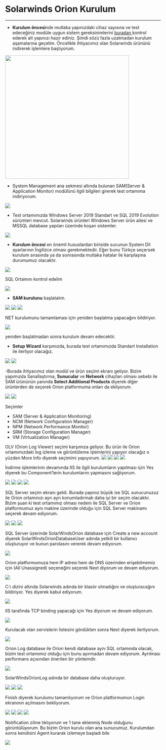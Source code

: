 # Solarwinds Orion Kurulum
---
- **Kurulum öncesi**nde mutlaka yapınızdaki cihaz sayısına ve test edeceğiniz modüle uygun sistem gereksinimlerini <a href ="https://documentation.solarwinds.com/en/success_center/orionplatform/content/core-orion-requirements-sw1916.htm">buradan </a> kontrol ederek alt yapınızı hazır ediniz.
Şimdi sözü fazla uzatmadan kurulum aşamalarına geçelim. Öncelikle ihtiyacımız olan Solarwinds ürününü indirerek işlemlere başlıyorum.

<img src ="/assets/SW01.jpg" height="400" width="auto">

- System Management ana sekmesi altında bulunan SAM(Server & Application Monitor) modülünü ilgili bilgileri girerek test ortamıma indiriyorum.

<img src ="/assets/SW02.jpg">

- Test ortamımızda Windows Server 2019 Standart ve SQL 2019 Evolution sürümleri mevcut. Solarwinds ürünleri Windows Server ürün ailesi ve MSSQL database yapıları üzerinde koşan sistemler.

<img src ="/assets/SW03.jpg">

- **Kurulum öncesi** en önemli hususlardan biriside sucunun System Dil ayarlarının İngilizce olması gerekmektedir. Eğer bunu Türkçe seçersek kurulum sırasında ya da sonrasında mutlaka hatalar ile karşılaşma durumumuz olacaktır.

<img src ="/assets/SW05.jpg">

SQL Ortamını kontrol edelim 

<img src ="/assets/SW06.jpg">

- **SAM kurulunu** başlatalım.
 <img src ="/assets/SW07.jpg">

<img src ="/assets/SW08.jpg">
<img src ="/assets/SW10.jpg">

NET kurulumunu tamamlaması için yeniden başlatma yapacağını bildiriyor.

<img src ="/assets/SW11.jpg">

yeniden başlatmadan sonra kurulum devam edecektir. 

- **Setup Wizard** karşımızda, burada test ortamımızda Standart Installation ile ilerliyor olacağız.

<img src ="/assets/SW13.jpg">
<img src ="/assets/SW14.jpg">

-Burada ihtiyacımız olan modül ve ürün seçimi ekranı geliyor. Bizim yapımızda Sanallaştırma, **Sunucular** ve **Network** cihazları olması sebebi ile SAM ürününün yanında **Select Additional Products** diyerek diğer ürünlerden de seçerek Orion platformuma onları da ekliyorum.

<img src ="/assets/SW15.jpg">
<img src ="/assets/SW16.jpg">

Seçimler
- SAM (Server & Application Monitoring)
- NCM (Network Configuration Manager)
- NPM (Network Performance Monitor)
- SRM (Storage Configuration Manager)
- VM (Virtualization Manager)

OLV (Orion Log Viewer) seçimi karşımıza geliyor. Bu ürün ile Orion ortamımızdaki log izleme ve görüntüleme işlemlerini yapıyor olacağız o yüzden More Info diyerek seçimimi yapıyorum.
<img src ="/assets/SW17.jpg">
<img src ="/assets/SW18.jpg">
<img src ="/assets/SW19.jpg">
<img src ="/assets/SW20.jpg">

İndirme işlemlerinin devamında IIS ile ilgili kurulumların yapılması için Yes diyerek bu Component’lerin kurulumlarını yapmasını sağlıyorum.

<img src ="/assets/SW21.jpg">
<img src ="/assets/SW22.jpg">
<img src ="/assets/SW23.jpg">
<img src ="/assets/SW24.jpg">

SQL Server seçim ekranı geldi. Burada yapınız büyük ise SQL sunucunuzuz ile Orion ortamınızı ayrı ayrı konumladırmak daha iyi bir seçim olacaktır. Bizim şuan ki test ortamımız olması nedeni ile SQL Server ve Orion platformumuz aynı makine üzerinde olduğu için SQL Server makinamı seçerek devam ediyorum.

<img src ="/assets/SW25.jpg">
<img src ="/assets/SW26.jpg">
<img src ="/assets/SW27.jpg">

SQL Server üzerinde SolarWindsOrion database için Create a new account diyerek SolarWindsOrionDatabaseUser adında yetkili bir kullanıcı oluşturuyor ve bunun parolasını vererek devam ediyorum.

<img src ="assets/SW28.jpg">

Orion platformumuza hem IP adresi hem de DNS üzerinden erişebilmemiz için (All Unassigned) seçeneğini seçerek Next diyorum ve devam ediyorum.

<img src ="/assets/SW29.jpg">

C:\ dizini altında Solarwinds adında bir klasör olmadığını ve oluşturacağını bildiriyor. Yes diyerek kabul ediyorum.

<img src ="/assets/SW30.jpg">

IIS tarafında TCP binding yapacağı için Yes diyorum ve devam ediyorum.

<img src ="/assets/SW31.jpg">

Kurulacak olan servislerin listesini gördükten sonra Next diyerek ilerliyorum.


<img src ="/assets/SW32.jpg">

Orion Log database ile Orion kendi database aynı SQL ortamında olacak, bizim test ortamımız olduğu için bunu ayırmadan devam ediyorum. Ayrılması performans açısından önerilen bir yöntemdir.

<img src ="/assets/SW33.jpg">

SolarWindsOrionLog adında bir database daha oluşturuyor.


<img src ="/assets/SW34.jpg">

<img src ="/assets/SW35.jpg">


<img src ="/assets/SW36.jpg">

Finish diyerek kurulumu tamamlıyorum ve Orion platformumun Login ekranının açılmasını bekliyorum.

<img src ="/assets/SW37.jpg">
<img src ="/SW38.jpg">
<img src ="n/assets/SW39.jpg">
<img src ="/assets/SW40.jpg">

Notification ziline tıklıyorum ve 1 tane eklenmiş Node olduğunu görüntülüyorum. Bu bizim Orion kurulu olan ana sunucumuz. Kurulumdan sonra kendisini Agent kurarak izlemeye başladı bile 

<img src ="/assets/SW41.jpg">

